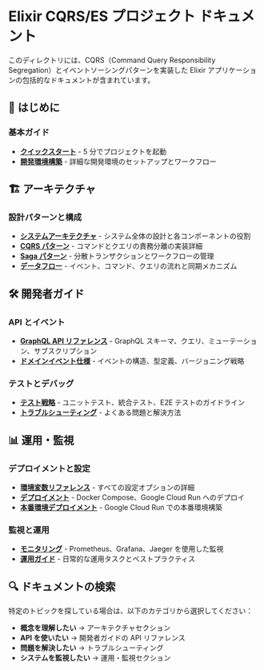 # Elixir CQRS/ES プロジェクト ドキュメント

このディレクトリには、CQRS（Command Query Responsibility Segregation）とイベントソーシングパターンを実装した Elixir アプリケーションの包括的なドキュメントが含まれています。

## 🚀 はじめに

### 基本ガイド

- [**クイックスタート**](QUICK_START.md) - 5 分でプロジェクトを起動
- [**開発環境構築**](DEVELOPMENT.md) - 詳細な開発環境のセットアップとワークフロー

## 🏗 アーキテクチャ

### 設計パターンと構成

- [**システムアーキテクチャ**](ARCHITECTURE.md) - システム全体の設計と各コンポーネントの役割
- [**CQRS パターン**](CQRS.md) - コマンドとクエリの責務分離の実装詳細
- [**Saga パターン**](SAGA.md) - 分散トランザクションとワークフローの管理
- [**データフロー**](DATA_FLOW.md) - イベント、コマンド、クエリの流れと同期メカニズム

## 🛠 開発者ガイド

### API とイベント

- [**GraphQL API リファレンス**](API_GRAPHQL.md) - GraphQL スキーマ、クエリ、ミューテーション、サブスクリプション
- [**ドメインイベント仕様**](EVENTS.md) - イベントの構造、型定義、バージョニング戦略

### テストとデバッグ

- [**テスト戦略**](TESTING.md) - ユニットテスト、統合テスト、E2E テストのガイドライン
- [**トラブルシューティング**](TROUBLESHOOTING.md) - よくある問題と解決方法

## 📊 運用・監視

### デプロイメントと設定

- [**環境変数リファレンス**](ENVIRONMENT_VARIABLES.md) - すべての設定オプションの詳細
- [**デプロイメント**](DEPLOYMENT.md) - Docker Compose、Google Cloud Run へのデプロイ
- [**本番環境デプロイメント**](PRODUCTION_DEPLOYMENT_GUIDE.md) - Google Cloud Run での本番環境構築

### 監視と運用

- [**モニタリング**](MONITORING.md) - Prometheus、Grafana、Jaeger を使用した監視
- [**運用ガイド**](OPERATIONS.md) - 日常的な運用タスクとベストプラクティス


## 🔍 ドキュメントの検索

特定のトピックを探している場合は、以下のカテゴリから選択してください：

- **概念を理解したい** → アーキテクチャセクション
- **API を使いたい** → 開発者ガイドの API リファレンス
- **問題を解決したい** → トラブルシューティング
- **システムを監視したい** → 運用・監視セクション
